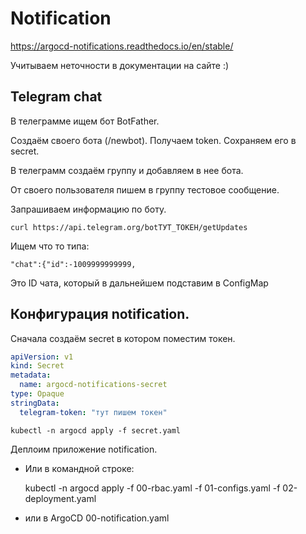 # Notification

https://argocd-notifications.readthedocs.io/en/stable/

Учитываем неточности в документации на сайте :)

## Telegram chat
    
В телеграмме ищем бот BotFather.

Создаём своего бота (/newbot). Получаем token. Сохраняем его в secret.

В телеграмм создаём группу и добавляем в нее бота.

От своего пользователя пишем в группу тестовое сообщение.

Запрашиваем информацию по боту.

    curl https://api.telegram.org/botТУТ_ТОКЕН/getUpdates

Ищем что то типа:

    "chat":{"id":-1009999999999,

Это ID чата, который в дальнейшем подставим в ConfigMap

## Конфигурация notification.

Сначала создаём secret в котором поместим токен.

```yaml
apiVersion: v1
kind: Secret
metadata:
  name: argocd-notifications-secret
type: Opaque
stringData:
  telegram-token: "тут пишем токен"
```
    
    kubectl -n argocd apply -f secret.yaml

Деплоим приложение notification.

* Или в командной строке:

    kubectl -n argocd apply -f 00-rbac.yaml -f 01-configs.yaml -f 02-deployment.yaml

* или в ArgoCD 00-notification.yaml
